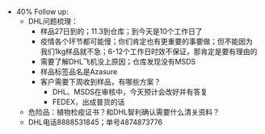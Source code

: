 - 40% Follow up:
	- DHL问题梳理：
		- 样品27日到的；11.3到仓库；到今天是10个工作日了
		- 疫情各个环节都可能慢；你们肯定也有更重要的事要做；但不能因为我们1kg样品就不急；6-12个工作日时效不保证，那肯定是要有理由的
		- 需要了解DHL飞机没上原因；仓库发现没有MSDS
		- 样品标签品名是Azasure
		- 客户需要下周收到样品，有哪些方案？
			- DHL、MSDS在审核中，今天预计会改好并有答复
			- FEDEX，出成普货的话
	- 危险品：植物检疫证书？和DHL智利确认需要什么清关资料？
	- DHL电话8888531845；单号4874873776